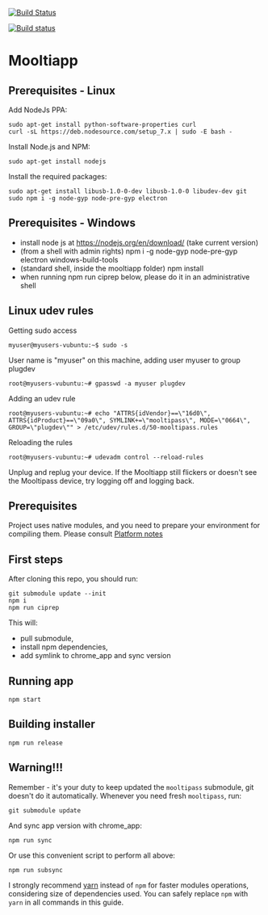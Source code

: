 
[![Build Status](https://travis-ci.org/limpkin/mooltiapp.svg?branch=master)](https://travis-ci.org/limpkin/mooltiapp)

[![Build status](https://ci.appveyor.com/api/projects/status/nce8eenqf1wq9f92?svg=true)](https://ci.appveyor.com/project/limpkin/mooltiapp)

# Mooltiapp

Prerequisites - Linux
---------------------

Add NodeJs PPA:

    sudo apt-get install python-software-properties curl
	curl -sL https://deb.nodesource.com/setup_7.x | sudo -E bash -
	
Install Node.js and NPM:

    sudo apt-get install nodejs
	
Install the required packages:

    sudo apt-get install libusb-1.0-0-dev libusb-1.0-0 libudev-dev git
	sudo npm i -g node-gyp node-pre-gyp electron

Prerequisites - Windows
-----------------------

- install node js at https://nodejs.org/en/download/ (take current version)
- (from a shell with admin rights) npm i -g node-gyp node-pre-gyp electron windows-build-tools
- (standard shell, inside the mooltiapp folder) npm install
- when running npm run ciprep below, please do it in an administrative shell
	
Linux udev rules
----------------
Getting sudo access

    myuser@myusers-vubuntu:~$ sudo -s

User name is "myuser" on this machine, adding user myuser to group plugdev

    root@myusers-vubuntu:~# gpasswd -a myuser plugdev

Adding an udev rule

    root@myusers-vubuntu:~# echo "ATTRS{idVendor}==\"16d0\", ATTRS{idProduct}==\"09a0\", SYMLINK+=\"mooltipass\", MODE=\"0664\", GROUP=\"plugdev\"" > /etc/udev/rules.d/50-mooltipass.rules

Reloading the rules

    root@myusers-vubuntu:~# udevadm control --reload-rules

Unplug and replug your device. If the Mooltiapp still flickers or doesn't see the Mooltipass device, try logging off and logging back.

Prerequisites
-------------

Project uses native modules, and you need to prepare your environment for compiling them.
Please consult [Platform notes](DEVELOPMENT.md#platform-notes)

First steps
-----------
After cloning this repo, you should run:
    
    git submodule update --init
    npm i
    npm run ciprep

This will:
- pull submodule, 
- install npm dependencies, 
- add symlink to chrome_app and sync version

Running app
-----------

    npm start

Building installer
------------------

    npm run release

Warning!!!
----------

Remember - it's your duty to keep updated the `mooltipass` submodule, git doesn't do it automatically. 
Whenever you need fresh `mooltipass`, run: 

    git submodule update
    
And sync app version with chrome_app:
    
    npm run sync

Or use this convenient script to perform all above:

    npm run subsync    

I strongly recommend [yarn](https://yarnpkg.com/) instead of `npm` for faster modules operations, considering size of dependencies used.
You can safely replace `npm` with `yarn` in all commands in this guide. 
